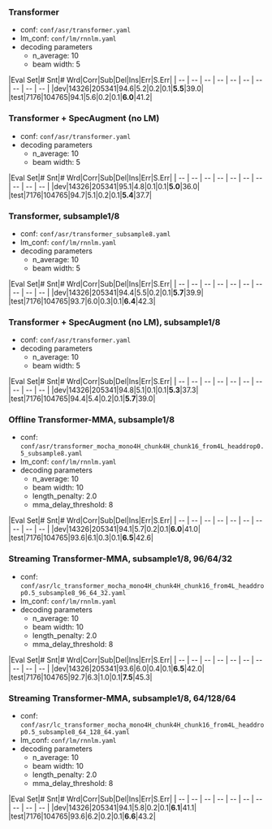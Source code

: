 ### Transformer
  - conf: `conf/asr/transformer.yaml`
  - lm_conf: `conf/lm/rnnlm.yaml`
  - decoding parameters
    - n_average: 10
    - beam width: 5

|Eval Set|# Snt|# Wrd|Corr|Sub|Del|Ins|Err|S.Err|
| -- | -- | -- | -- | -- | -- | -- | -- | -- | -- |
|dev|14326|205341|94.6|5.2|0.2|0.1|**5.5**|39.0|
|test|7176|104765|94.1|5.6|0.2|0.1|**6.0**|41.2|

### Transformer + SpecAugment (no LM)
  - conf: `conf/asr/transformer.yaml`
  - decoding parameters
    - n_average: 10
    - beam width: 5

|Eval Set|# Snt|# Wrd|Corr|Sub|Del|Ins|Err|S.Err|
| -- | -- | -- | -- | -- | -- | -- | -- | -- | -- |
|dev|14326|205341|95.1|4.8|0.1|0.1|**5.0**|36.0|
|test|7176|104765|94.7|5.1|0.2|0.1|**5.4**|37.7|

### Transformer, subsample1/8
  - conf: `conf/asr/transformer_subsample8.yaml`
  - lm_conf: `conf/lm/rnnlm.yaml`
  - decoding parameters
    - n_average: 10
    - beam width: 5

|Eval Set|# Snt|# Wrd|Corr|Sub|Del|Ins|Err|S.Err|
| -- | -- | -- | -- | -- | -- | -- | -- | -- | -- |
|dev|14326|205341|94.4|5.5|0.2|0.1|**5.7**|39.9|
|test|7176|104765|93.7|6.0|0.3|0.1|**6.4**|42.3|

### Transformer + SpecAugment (no LM), subsample1/8
  - conf: `conf/asr/transformer.yaml`
  - decoding parameters
    - n_average: 10
    - beam width: 5

|Eval Set|# Snt|# Wrd|Corr|Sub|Del|Ins|Err|S.Err|
| -- | -- | -- | -- | -- | -- | -- | -- | -- | -- |
|dev|14326|205341|94.8|5.1|0.1|0.1|**5.3**|37.3|
|test|7176|104765|94.4|5.4|0.2|0.1|**5.7**|39.0|

### Offline Transformer-MMA, subsample1/8
  - conf: `conf/asr/transformer_mocha_mono4H_chunk4H_chunk16_from4L_headdrop0.5_subsample8.yaml`
  - lm_conf: `conf/lm/rnnlm.yaml`
  - decoding parameters
    - n_average: 10
    - beam width: 10
    - length_penalty: 2.0
    - mma_delay_threshold: 8

|Eval Set|# Snt|# Wrd|Corr|Sub|Del|Ins|Err|S.Err|
| -- | -- | -- | -- | -- | -- | -- | -- | -- | -- |
|dev|14326|205341|94.1|5.7|0.2|0.1|**6.0**|41.0|
|test|7176|104765|93.6|6.1|0.3|0.1|**6.5**|42.6|

### Streaming Transformer-MMA, subsample1/8, 96/64/32
  - conf: `conf/asr/lc_transformer_mocha_mono4H_chunk4H_chunk16_from4L_headdrop0.5_subsample8_96_64_32.yaml`
  - lm_conf: `conf/lm/rnnlm.yaml`
  - decoding parameters
    - n_average: 10
    - beam width: 10
    - length_penalty: 2.0
    - mma_delay_threshold: 8

|Eval Set|# Snt|# Wrd|Corr|Sub|Del|Ins|Err|S.Err|
| -- | -- | -- | -- | -- | -- | -- | -- | -- | -- |
|dev|14326|205341|93.6|6.0|0.4|0.1|**6.5**|42.0|
|test|7176|104765|92.7|6.3|1.0|0.1|**7.5**|45.3|

### Streaming Transformer-MMA, subsample1/8, 64/128/64
  - conf: `conf/asr/lc_transformer_mocha_mono4H_chunk4H_chunk16_from4L_headdrop0.5_subsample8_64_128_64.yaml`
  - lm_conf: `conf/lm/rnnlm.yaml`
  - decoding parameters
    - n_average: 10
    - beam width: 10
    - length_penalty: 2.0
    - mma_delay_threshold: 8

|Eval Set|# Snt|# Wrd|Corr|Sub|Del|Ins|Err|S.Err|
| -- | -- | -- | -- | -- | -- | -- | -- | -- | -- |
|dev|14326|205341|94.1|5.8|0.2|0.1|**6.1**|41.1|
|test|7176|104765|93.6|6.2|0.2|0.1|**6.6**|43.2|
